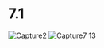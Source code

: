 # 7.1
![Capture2](https://user-images.githubusercontent.com/118763065/221095875-7f1ebfcb-dbd3-4174-a264-f3c77ec07f32.PNG)
![Capture7 13](https://user-images.githubusercontent.com/118763065/221479913-5c49cfc2-9ce3-40ff-891d-fe92b2881a6c.PNG)
